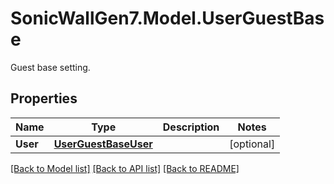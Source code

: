 # SonicWallGen7.Model.UserGuestBase
Guest base setting.

## Properties

Name | Type | Description | Notes
------------ | ------------- | ------------- | -------------
**User** | [**UserGuestBaseUser**](UserGuestBaseUser.md) |  | [optional] 

[[Back to Model list]](../README.md#documentation-for-models) [[Back to API list]](../README.md#documentation-for-api-endpoints) [[Back to README]](../README.md)

